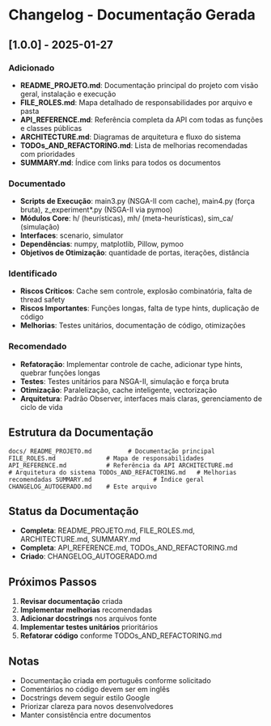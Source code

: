 ﻿# Changelog - Documentação Gerada

## [1.0.0] - 2025-01-27

### Adicionado
- **README_PROJETO.md**: Documentação principal do projeto com visão geral, instalação e execução
- **FILE_ROLES.md**: Mapa detalhado de responsabilidades por arquivo e pasta
- **API_REFERENCE.md**: Referência completa da API com todas as funções e classes públicas
- **ARCHITECTURE.md**: Diagramas de arquitetura e fluxo do sistema
- **TODOs_AND_REFACTORING.md**: Lista de melhorias recomendadas com prioridades
- **SUMMARY.md**: Índice com links para todos os documentos

### Documentado
- **Scripts de Execução**: main3.py (NSGA-II com cache), main4.py (força bruta), z_experiment*.py (NSGA-II via pymoo)
- **Módulos Core**: h/ (heurísticas), mh/ (meta-heurísticas), sim_ca/ (simulação)
- **Interfaces**: scenario, simulator
- **Dependências**: numpy, matplotlib, Pillow, pymoo
- **Objetivos de Otimização**: quantidade de portas, iterações, distância

### Identificado
- **Riscos Críticos**: Cache sem controle, explosão combinatória, falta de thread safety
- **Riscos Importantes**: Funções longas, falta de type hints, duplicação de código
- **Melhorias**: Testes unitários, documentação de código, otimizações

### Recomendado
- **Refatoração**: Implementar controle de cache, adicionar type hints, quebrar funções longas
- **Testes**: Testes unitários para NSGA-II, simulação e força bruta
- **Otimização**: Paralelização, cache inteligente, vectorização
- **Arquitetura**: Padrão Observer, interfaces mais claras, gerenciamento de ciclo de vida

## Estrutura da Documentação

`
docs/
 README_PROJETO.md          # Documentação principal
 FILE_ROLES.md              # Mapa de responsabilidades
 API_REFERENCE.md           # Referência da API
 ARCHITECTURE.md            # Arquitetura do sistema
 TODOs_AND_REFACTORING.md   # Melhorias recomendadas
 SUMMARY.md                 # Índice geral
 CHANGELOG_AUTOGERADO.md    # Este arquivo
`

## Status da Documentação

-  **Completa**: README_PROJETO.md, FILE_ROLES.md, ARCHITECTURE.md, SUMMARY.md
-  **Completa**: API_REFERENCE.md, TODOs_AND_REFACTORING.md
-  **Criado**: CHANGELOG_AUTOGERADO.md

## Próximos Passos

1. **Revisar documentação** criada
2. **Implementar melhorias** recomendadas
3. **Adicionar docstrings** nos arquivos fonte
4. **Implementar testes unitários** prioritários
5. **Refatorar código** conforme TODOs_AND_REFACTORING.md

## Notas

- Documentação criada em português conforme solicitado
- Comentários no código devem ser em inglês
- Docstrings devem seguir estilo Google
- Priorizar clareza para novos desenvolvedores
- Manter consistência entre documentos
